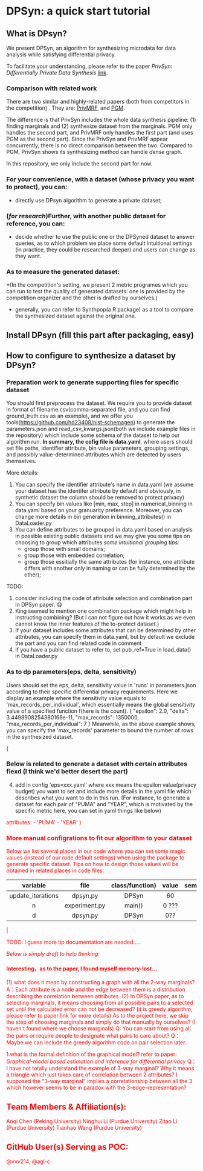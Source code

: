 # DPSyn: a quick start tutorial 
## What is DPsyn?
We present DPSyn, an algorithm for synthesizing microdata for data analysis while satisfying differential privacy.

To facilitate your understanding, please refer to the paper *PrivSyn: Differentially Private Data Synthesis* [link](https://www.usenix.org/conference/usenixsecurity21/presentation/zhang-zhikun).

### Comparison with related work
There are two similar and highly-related papers (both from competitors in the competition) . They are:
[PrivMRF](http://www.vldb.org/pvldb/vol14/p2190-cai.pdf), and
[PGM](https://arxiv.org/pdf/1901.09136.pdf).

The difference is that PrivSyn includes the whole data synthesis pipeline: (1) finding marginals and (2) synthesize dataset from the marginals. PGM only handles the second part, and PrivMRF only handles the first part (and uses PGM as the second part).  Since the PrivSyn and PrivMRF appear concurrently, there is no direct comparison between the two. Compared to PGM, PrivSyn shows its synthesizing method can handle *dense* graph.

In this repository, we only include the second part for now.

### For your convenience, with a dataset (whose privacy you want to protect), you can:
* directly use DPsyn algorithm to generate a private dataset;
### (*for research*)Further, with another public dataset for reference, you can:
* decide whether to use the public one or the DPSyned dataset to answer queries, as to which problem we place some default intuitional settings (in practice, they could be researched deeper) and users can change as they want.
### As to measure the generated dataset:
*(In the competition's setting, we present 2 metric programes which you can run to test the quality of generated datasets: one is provided by the competition organizer and the other is drafted by ourselves.)
* generally, you can refer to Synthpop(a R package) as a tool to compare the synthesized dataset against the original one.


## Install DPsyn (fill this part after packaging, easy)



## How to configure to synthesize a dataset by DPsyn?
### Preparation work to generate supporting files for specific dataset
You should first preprocess the dataset. 
We require you to provide dataset in format of filename.csv(comma-separated file, and you can find ground_truth.csv as an example), and we offer you tools(https://github.com/hd23408/nist-schemagen) to generate the parameters.json and read_csv_kwargs.json(both we include example files in the repository) which include some schema of the dataset to help our algorithm run.
**In summary, the cofig file is data.yaml**, where users should set file paths, identifier attribute, bin value parameters, grouping settings, and possibly value-determined attributes which are detected by users themselves.

More details:
1. You can specify the identifier attribute's name in data.yaml (we assume your dataset has the identifer attribute by default and obviously, in synthetic dataset the column should be removed to protect privacy)
2. You can specify bin values like [min, max, step] in numerical_binning in data.yaml based on your granuarity preference. Moreover, you can change more details in bin generation in binning_attributes() in DataLoader.py
3. You can define attributes to be grouped in data.yaml based on analysis in possible existing public datasets and we may give you some tips on choosing to group which attributes
*some intuitional grouping tips:* 
   * group those with small domains;
   * group those with embedded correlation;
   * group those essitially the same attributes (for instance, one attribute differs with another only in naming or can be fully determined by the other);

TODO:
1. consider including the code of  attribute selection and combination part in DPSyn paper. 😋
2. King seemed to mention one combination package which might help in instructing combining? (But I can not figure out how it works as we even cannot know the inner features of the to-protect dataset.)
3. If your dataset includes some attributes that can be determined by other attributes, you can specify them in data.yaml, but by default we exclude the part and you can find related code in comment
4. If you have a public dataset to refer to, set pub_ref=True in load_data() in DataLoader.py

### As to dp parameters(eps, delta, sensitivity)
Users should set the eps, delta, sensitivity value in 'runs' in parameters.json according to their specific differential privacy requirements.
Here we display an example where the sensitivity value equals to 'max_records_per_individual', which essentially means the global sensitivity value of a specified function f(here is the count).
    {
      "epsilon": 2.0,
      "delta": 3.4498908254380166e-11,
      "max_records": 1350000,
      "max_records_per_individual": 7
    }
Meanwhile, as the above example shows, you can specify the 'max_records' parameter to bound the number of rows in the synthesized dataset.

(
### Below is related to generate a dataset with certain attributes fiexd (I think we'd better desert the part)
4. add in config 'eps=xxx.yaml' where xxx means the epsilon value(privacy budget) you want to set and include more details in the yaml file which describes what you want to do in this run.
(For instance, to generate a dataset for each pair of  "PUMA" and "YEAR", which is motivated by the specific metric here, you can set in yaml things like below)
<font color=red>
attributes:
    - 'PUMA'
    - 'YEAR'
)

### More manual configrations to fit our algorithm to your dataset
Below we list several places in our code where you can set some magic values (instead of our rude default settings) when using the package to generate specific dataset.
Tips on how to design those values will be obtained in related places in code files. 

| variable          | file                 | class/function) | value |  semantics |
| :---------------: | :------------------: | :------------:  | :----:| :--------: |
| update_iterations | dpsyn.py             | DPSyn           | 60    |            |
| n                 | experiment.py        | main()          | 0 ??? |            |
| d                 | dpsyn.py             | DPSyn           | 0??   |            |
| 

TODO: I guess more tip documentation are needed..... 


*Below is simply draft to help thinking:*
#### Interesting，as to the paper, I found myself memory-lost...
(1) what does it mean by constructing a graph with all the 2-way marginals? 
A：Each attribute is a node and the edge between them is a distribution describing the correlation between attributes. 
(2) In DPSyn paper, as to selecting marginals, it means choosing from all possible pairs to a selected set until the calculated error can not be decreased? (it is greedy algorithm, please refer to paper link for more details)
As to the project here, we skip the step of choosing marginals and simply do that manually by ourselves? 
(I haven't found where we choose marginals)
Q: You can start from using all the pairs or require people to designate what pairs to care about? 
Q：Maybe we can include the greedy algorithm code on pair selection later.

1.what is the formal definition of the graphical model? refer to paper: *Graphical-model based estimation and inference for differential privacy*
Q：I have not totally understand the example of 3-way marginal?
Why it means a triangle which just takes care of correlation between 2 attributes?
I supposed the "3-way marginal" implies a correlationship between all the 3 which however seems to be in paradox with the 3-edge-representation?


## Team Members & Affiliation(s):

Anqi Chen (Peking University)
Ninghui Li (Purdue University)
Zitao Li (Purdue University)
Tianhao Wang (Purdue University)

## GitHub User(s) Serving as POC:

@vvv214, @agl-c



